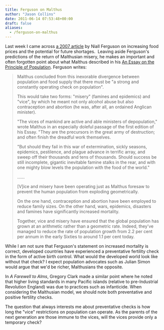 ```yaml
---
title: Ferguson on Malthus
author: "Jason Collins"
date: 2011-06-14 07:53:48+00:00
draft: false
aliases:
  - /ferguson-on-malthus
---
```


Last week I came across [a 2007 article](http://www.telegraph.co.uk/comment/personal-view/3641586/Worry-about-bread-not-oil.html) by Niall Ferguson on increasing food prices and the potential for future shortages.  Leaving aside Ferguson's predictions of the return of Malthusian misery, he makes an important and often forgotten point about what Malthus described in his [An Essay on the Principle of Population](http://www.gutenberg.org/ebooks/4239). Ferguson writes:


<blockquote>Malthus concluded from this inexorable divergence between population  and food supply that there must be "a strong and constantly operating  check on population".

This would take two forms: "misery" (famines and epidemics)  and "vice", by which he meant not only alcohol abuse but also  contraception and abortion (he was, after all, an ordained Anglican  minister).

"The vices of mankind are active and able ministers of  depopulation," wrote Malthus in an especially doleful passage of the  first edition of his Essay. "They are the precursors in the great army  of destruction; and often finish the dreadful work themselves.

"But should they fail in this war of extermination, sickly  seasons, epidemics, pestilence, and plague advance in terrific array,  and sweep off their thousands and tens of thousands. Should success be  still incomplete, gigantic inevitable famine stalks in the rear, and  with one mighty blow levels the population with the food of the world."

......

[V]ice and misery have been operating just as Malthus  foresaw to prevent the human population from exploding geometrically.

On the one hand, contraception and abortion have been  employed to reduce family sizes. On the other hand, wars, epidemics,  disasters and famines have significantly increased mortality.

Together, vice and misery have ensured that the global  population has grown at an arithmetic rather than a geometric rate.  Indeed, they've managed to reduce the rate of population growth from 2.2  per cent per annum in the early Sixties to around 1.1 per cent today.</blockquote>


While I am not sure that Ferguson's statement on increased mortality is correct, developed countries have experienced a preventative fertility check in the form of active birth control. What would the developed world look like without that check? I expect population advocates such as Julian Simon would argue that we'd be richer, Malthusians the opposite.

In *A Farewell to Alms*, Gregory Clark made a similar point where he noted that higher living standards in many Pacific islands (relative to pre-Industrial Revolution England) was due to practices such as infanticide. When considering the Malthusian model, we should note both preventative and positive fertility checks.

The question that always interests me about preventative checks is how long the "vice" restrictions on population can operate. As the parents of the next generation are those immune to the vices, will the vices provide only a temporary check?
